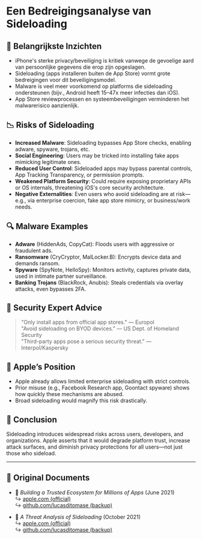 # Een Bedreigingsanalyse van Sideloading  

## 📌 Belangrijkste Inzichten  

- iPhone's sterke privacy/beveiliging is kritiek vanwege de gevoelige aard van persoonlijke gegevens die erop zijn opgeslagen.  
- Sideloading (apps installeren buiten de App Store) vormt grote bedreigingen voor dit beveiligingsmodel.  
- Malware is veel meer voorkomend op platforms die sideloading ondersteunen (bijv., Android heeft 15–47x meer infecties dan iOS).  
- App Store reviewprocessen en systeembeveiligingen verminderen het malwarerisico aanzienlijk.  

## 📉 Risks of Sideloading  

- **Increased Malware**: Sideloading bypasses App Store checks, enabling adware, spyware, trojans, etc.  
- **Social Engineering**: Users may be tricked into installing fake apps mimicking legitimate ones.  
- **Reduced User Control**: Sideloaded apps may bypass parental controls, App Tracking Transparency, or permission prompts.  
- **Weakened Platform Security**: Could require exposing proprietary APIs or OS internals, threatening iOS's core security architecture.  
- **Negative Externalities**: Even users who avoid sideloading are at risk—e.g., via enterprise coercion, fake app store mimicry, or business/work needs.  

## 🔍 Malware Examples  

- **Adware** (HiddenAds, CopyCat): Floods users with aggressive or fraudulent ads.  
- **Ransomware** (CryCryptor, MalLocker.B): Encrypts device data and demands ransom.  
- **Spyware** (SpyNote, HelloSpy): Monitors activity, captures private data, used in intimate partner surveillance.  
- **Banking Trojans** (BlackRock, Anubis): Steals credentials via overlay attacks, even bypasses 2FA.  

## 🧠 Security Expert Advice  

> "Only install apps from official app stores." — Europol  
> "Avoid sideloading on BYOD devices." — US Dept. of Homeland Security  
> "Third-party apps pose a serious security threat." — Interpol/Kaspersky  

## 🚫 Apple’s Position  

- Apple already allows limited enterprise sideloading with strict controls.  
- Prior misuse (e.g., Facebook Research app, Goontact spyware) shows how quickly these mechanisms are abused.  
- Broad sideloading would magnify this risk drastically.  

## 📎 Conclusion  

Sideloading introduces widespread risks across users, developers, and organizations. Apple asserts that it would degrade platform trust, increase attack surfaces, and diminish privacy protections for all users—not just those who sideload.  

---  

## 📄 Original Documents  

- 🧷 *Building a Trusted Ecosystem for Millions of Apps* (June 2021)  
  ↪️ [apple.com (official)](https://www.apple.com/privacy/docs/Building_a_Trusted_Ecosystem_for_Millions_of_Apps.pdf)  
  ↪️ [github.com/lucasditomase (backup)](https://github.com/lucasditomase/app-restrictions/blob/main/summary.pdf)  

- 🧷 *A Threat Analysis of Sideloading* (October 2021)  
  ↪️ [apple.com (official)](https://www.apple.com/privacy/docs/Building_a_Trusted_Ecosystem_for_Millions_of_Apps_A_Threat_Analysis_of_Sideloading.pdf)  
  ↪️ [github.com/lucasditomase (backup)](https://github.com/lucasditomase/app-restrictions/blob/main/threat-analysis.pdf)  
